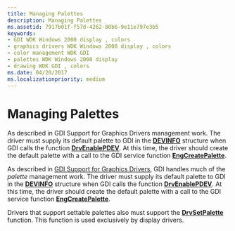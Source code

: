 ```yaml
---
title: Managing Palettes
description: Managing Palettes
ms.assetid: 7917b01f-f57d-4262-80b6-9e11e797e3b5
keywords:
- GDI WDK Windows 2000 display , colors
- graphics drivers WDK Windows 2000 display , colors
- color management WDK GDI
- palettes WDK Windows 2000 display
- drawing WDK GDI , colors
ms.date: 04/20/2017
ms.localizationpriority: medium
---
```


# Managing Palettes

As described in GDI Support for Graphics Drivers management work. The driver must supply its default palette to GDI in the [**DEVINFO**](/windows/win32/api/winddi/ns-winddi-devinfo) structure when GDI calls the function [**DrvEnablePDEV**](/windows/win32/api/winddi/nf-winddi-drvenablepdev). At this time, the driver should create the default palette with a call to the GDI service function [**EngCreatePalette**](/windows/win32/api/winddi/nf-winddi-engcreatepalette).

As described in [GDI Support for Graphics Drivers](gdi-support-for-graphics-drivers.md), GDI handles much of the *palette* management work. The driver must supply its default palette to GDI in the [**DEVINFO**](/windows/win32/api/winddi/ns-winddi-devinfo) structure when GDI calls the function [**DrvEnablePDEV**](/windows/win32/api/winddi/nf-winddi-drvenablepdev). At this time, the driver should create the default palette with a call to the GDI service function [**EngCreatePalette**](/windows/win32/api/winddi/nf-winddi-engcreatepalette).

Drivers that support settable palettes also must support the [**DrvSetPalette**](/windows/win32/api/winddi/nf-winddi-drvsetpalette) function. This function is used exclusively by display drivers.

 

